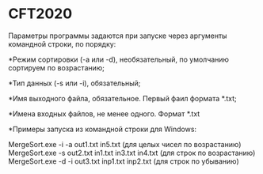 # CFT2020
Параметры программы задаются при запуске через аргументы командной строки, по порядку:

*Режим сортировки (-a или -d), необязательный, по умолчанию сортируем по возрастанию;

*Тип данных (-s или -i), обязательный;

*Имя выходного файла, обязательное. Первый фаил формата *.txt;

*Имена входных файлов, не менее одного. Формат *.txt

*Примеры запуска из командной строки для Windows:

MergeSort.exe -i -a out1.txt in5.txt (для целых чисел по возрастанию)
MergeSort.exe -s out2.txt in1.txt in3.txt in4.txt (для строк по возрастанию)
MergeSort.exe -d -i out3.txt inp1.txt inp2.txt (для строк по убыванию)
